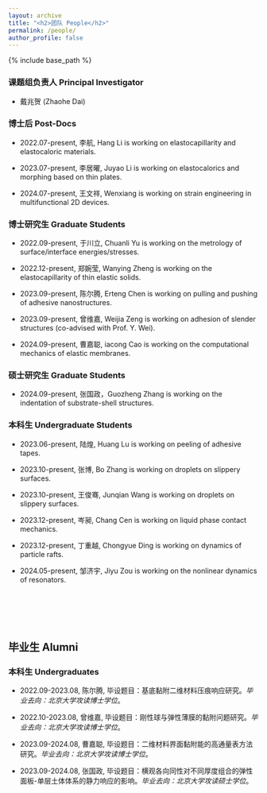 ```yaml
---
layout: archive
title: "<h2>团队 People</h2>"
permalink: /people/
author_profile: false
---
```


{% include base_path %}

<h3>课题组负责人   Principal Investigator</h3>
  
* 戴兆贺 (Zhaohe Dai) <a href="http://zhaohedai.github.io/files/CV2024.pdf" style="color:black;"><i class="fa fa-file" aria-hidden="true"></i></a>


<h3>博士后 Post-Docs</h3>   

* 2022.07-present, 李航, Hang Li is working on elastocapillarity and elastocaloric materials.

* 2023.07-present, 李居曜, Juyao Li is working on elastocalorics and morphing based on thin plates.

* 2024.07-present, 王文祥, Wenxiang is working on strain engineering in multifunctional 2D devices.


<h3>博士研究生 Graduate Students</h3> 

* 2022.09-present, 于川立, Chuanli Yu is working on the metrology of surface/interface energies/stresses.

* 2022.12-present, 郑婉莹, Wanying Zheng is working on the elastocapillarity of thin elastic solids.

* 2023.09-present, 陈尔腾, Erteng Chen is working on pulling and pushing of adhesive nanostructures.

* 2023.09-present, 曾维嘉, Weijia Zeng is working on adhesion of slender structures (co-advised with Prof. Y. Wei).

* 2024.09-present, 曹嘉聪, iacong Cao is working on the computational mechanics of elastic membranes.


<h3>硕士研究生 Graduate Students</h3> 

* 2024.09-present, 张国政，Guozheng Zhang is working on the indentation of substrate-shell structures.


<h3>本科生 Undergraduate Students</h3> 

 * 2023.06-present, 陆煌, Huang Lu is working on peeling of adhesive tapes.

 * 2023.10-present, 张博, Bo Zhang is working on droplets on slippery surfaces.

 * 2023.10-present, 王俊骞, Junqian Wang is working on droplets on slippery surfaces.

 * 2023.12-present, 岑昶, Chang Cen is working on liquid phase contact mechanics.

 * 2023.12-present, 丁重越, Chongyue Ding is working on dynamics of particle rafts.

 * 2024.05-present, 邹济宇, Jiyu Zou is working on the nonlinear dynamics of resonators.
<br>
<br>
<br>
<br>
<h2>毕业生 Alumni</h2>

<h3>本科生 Undergraduates</h3> 

* <p>2022.09-2023.08, 陈尔腾, 毕设题目：基底黏附二维材料压痕响应研究。<em>毕业去向：北京大学攻读博士学位</em>。</p>

* <p>2022.10-2023.08, 曾维嘉, 毕设题目：刚性球与弹性薄膜的黏附问题研究。<em>毕业去向：北京大学攻读博士学位</em>。</p>

* <p>2023.09-2024.08, 曹嘉聪, 毕设题目：二维材料界面黏附能的高通量表方法研究。<em>毕业去向：北京大学攻读博士学位</em>。</p>

* <p>2023.09-2024.08, 张国政, 毕设题目：横观各向同性对不同厚度组合的弹性面板-单层土体体系的静力响应的影响。<em>毕业去向：北京大学攻读硕士学位</em>。</p>